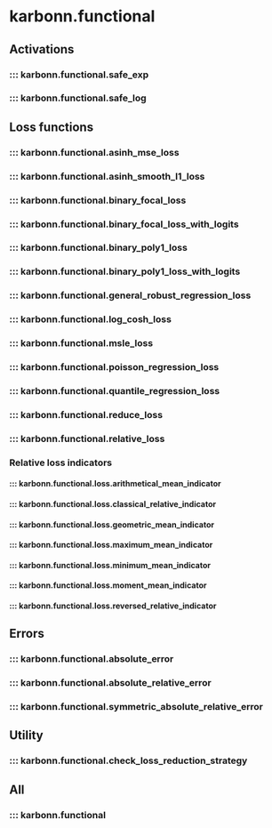# karbonn.functional

## Activations

### ::: karbonn.functional.safe_exp

### ::: karbonn.functional.safe_log

## Loss functions

### ::: karbonn.functional.asinh_mse_loss

### ::: karbonn.functional.asinh_smooth_l1_loss

### ::: karbonn.functional.binary_focal_loss

### ::: karbonn.functional.binary_focal_loss_with_logits

### ::: karbonn.functional.binary_poly1_loss

### ::: karbonn.functional.binary_poly1_loss_with_logits

### ::: karbonn.functional.general_robust_regression_loss

### ::: karbonn.functional.log_cosh_loss

### ::: karbonn.functional.msle_loss

### ::: karbonn.functional.poisson_regression_loss

### ::: karbonn.functional.quantile_regression_loss

### ::: karbonn.functional.reduce_loss

### ::: karbonn.functional.relative_loss

### Relative loss indicators

#### ::: karbonn.functional.loss.arithmetical_mean_indicator

#### ::: karbonn.functional.loss.classical_relative_indicator

#### ::: karbonn.functional.loss.geometric_mean_indicator

#### ::: karbonn.functional.loss.maximum_mean_indicator

#### ::: karbonn.functional.loss.minimum_mean_indicator

#### ::: karbonn.functional.loss.moment_mean_indicator

#### ::: karbonn.functional.loss.reversed_relative_indicator

## Errors

### ::: karbonn.functional.absolute_error

### ::: karbonn.functional.absolute_relative_error

### ::: karbonn.functional.symmetric_absolute_relative_error

## Utility

### ::: karbonn.functional.check_loss_reduction_strategy

## All

### ::: karbonn.functional
